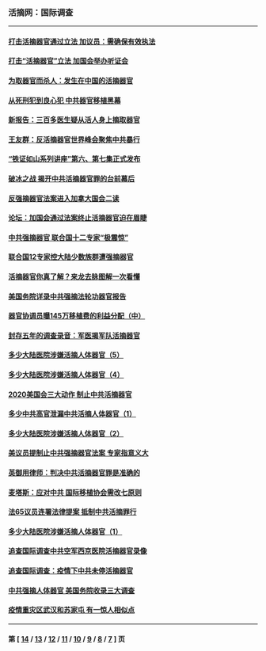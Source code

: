 ### 活摘网：国际调查
---
#### [打击活摘器官通过立法 加议员：需确保有效执法](../../pages/nf5947/n13886356.md?02100430) 
#### [打击“活摘器官”立法 加国会举办听证会](../../pages/nf5947/n13869362.md?02100430) 
#### [为取器官而杀人：发生在中国的活摘器官](../../pages/nf5947/n13794731.md?02100430) 
#### [从死刑犯到良心犯 中共器官移植黑幕](../../pages/nf5947/n13764669.md?02100430) 
#### [新报告：三百多医生疑从活人身上摘取器官](../../pages/nf5947/n13703044.md?02100430) 
#### [王友群：反活摘器官世界峰会聚焦中共暴行](../../pages/nf5947/n13250738.md?02100430) 
#### [“铁证如山系列讲座”第六、第七集正式发布](../../pages/nf5947/n13106287.md?02100430) 
#### [破冰之战 揭开中共活摘器官罪的台前幕后](../../pages/nf5947/n13082457.md?02100430) 
#### [反强摘器官法案进入加拿大国会二读](../../pages/nf5947/n13033450.md?02100430) 
#### [论坛：加国会通过法案终止活摘器官迫在眉睫](../../pages/nf5947/n13029839.md?02100430) 
#### [中共强摘器官 联合国十二专家“极震惊”](../../pages/nf5947/n13024313.md?02100430) 
#### [联合国12专家控大陆少数族群遭强摘器官](../../pages/nf5947/n13023877.md?02100430) 
#### [活摘器官你真了解？来龙去脉图解一次看懂](../../pages/nf5947/n13013820.md?02100430) 
#### [美国务院详录中共强摘法轮功器官报告](../../pages/nf5947/n12944519.md?02100430) 
#### [器官协调员曝145万移植费的利益分配（中）](../../pages/nf5947/n12894547.md?02100430) 
#### [封存五年的调查录音：军医揭军队活摘器官](../../pages/nf5947/n12798692.md?02100430) 
#### [多少大陆医院涉嫌活摘人体器官（5）](../../pages/nf5947/n12768383.md?02100430) 
#### [多少大陆医院涉嫌活摘人体器官（4）](../../pages/nf5947/n12664434.md?02100430) 
#### [2020美国会三大动作 制止中共活摘器官](../../pages/nf5947/n12682004.md?02100430) 
#### [多少中共高官泄漏中共活摘人体器官（1）](../../pages/nf5947/n12671234.md?02100430) 
#### [多少大陆医院涉嫌活摘人体器官（2）](../../pages/nf5947/n12655589.md?02100430) 
#### [美议员提制止中共强摘器官法案 专家指意义大](../../pages/nf5947/n12630561.md?02100430) 
#### [英御用律师：判决中共活摘器官罪是准确的](../../pages/nf5947/n12580740.md?02100430) 
#### [麦塔斯：应对中共 国际移植协会需改七原则](../../pages/nf5947/n12514711.md?02100430) 
#### [法65议员连署法律提案 抵制中共活摘罪行](../../pages/nf5947/n12437047.md?02100430) 
#### [多少大陆医院涉嫌活摘人体器官（1）](../../pages/nf5947/n12414284.md?02100430) 
#### [追查国际调查中共空军西京医院活摘器官录像](../../pages/nf5947/n12348837.md?02100430) 
#### [追查国际调查：疫情下中共未停活摘器官](../../pages/nf5947/n12273415.md?02100430) 
#### [中共强摘人体器官 美国务院收录三大调查](../../pages/nf5947/n12181488.md?02100430) 
#### [疫情重灾区武汉和苏家屯 有一惊人相似点](../../pages/nf5947/n12150824.md?02100430) 

---
#### 第 [ [14](./14.md?02100430) / [13](./13.md?02100430) / [12](./12.md?02100430) / [11](./11.md?02100430) / [10](./10.md?02100430) / [9](./9.md?02100430) / [8](./8.md?02100430) / [7](./7.md?02100430) ] 页
